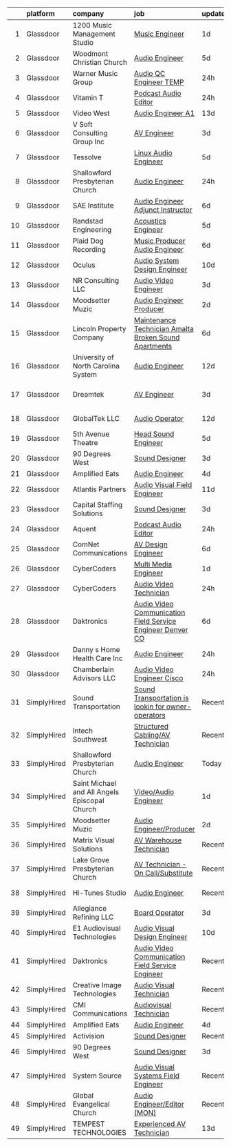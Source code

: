 

|    | platform    | company                                       | job                                                                                                                                                                                                                                                                                                                                                                                                                                                                                                                                                                                                                                                                                                                                                                                                                                                                                                                                                                                                                                                                                                                                                                                                                                                                                                                                                                                                                                                              | update_time   | location                     |
|---:|:------------|:----------------------------------------------|:-----------------------------------------------------------------------------------------------------------------------------------------------------------------------------------------------------------------------------------------------------------------------------------------------------------------------------------------------------------------------------------------------------------------------------------------------------------------------------------------------------------------------------------------------------------------------------------------------------------------------------------------------------------------------------------------------------------------------------------------------------------------------------------------------------------------------------------------------------------------------------------------------------------------------------------------------------------------------------------------------------------------------------------------------------------------------------------------------------------------------------------------------------------------------------------------------------------------------------------------------------------------------------------------------------------------------------------------------------------------------------------------------------------------------------------------------------------------|:--------------|:-----------------------------|
|  1 | Glassdoor   | 1200 Music Management Studio                  | [Music Engineer](https://www.glassdoor.com/partner/jobListing.htm?pos=106&ao=1110586&s=58&guid=0000018335b71e5bb3ed456a380b4597&src=GD_JOB_AD&t=SR&vt=w&ea=1&cs=1_1cff8cf4&cb=1663053537379&jobListingId=1008132374716&cpc=9952A63AB06E78AD&jrtk=3-0-1gcqre7orkbmc801-1gcqre7pch7hs800-facb88d4bd68abaf--6NYlbfkN0BzyIYrTMR_AjNKh_kvAG8N613gtHPANQ3sdLTkrtBd-xoNshQoLJlje35-rA6Aqj0cj4YxCyWq2-laQsLR2BUonAc7W5P6gLX75GN4Vy8dgnov-DTfenm8jB8jH6Y7bb9yRpRQrG8qLm6h1CFprT7VcHQPTWcVdYPX68kOBbz742PBw2jbn3zHtRZ7YUPgFJuFyulcoxajGa8FtAv6qzcCiRu4LFbtDhrqW79oZf8GhdngZ5FJTFqMblptHQk7jrCkuKuHjQ_0gIC5otDAcePcujih_X04DbN7GkKapRSjdv-aoFFxuT0qDkWxzfBQC6wW-l0FQ7ctz7unr5qg3ZrSL3sFjTFiSXfi8ebR0A27TAXofrmOMLco3Hg3_5nx2Bb6GC7ztdj0TPJj9IvjEatL8WViFqgLJ40smYMjRl3CTg1w-05cqK4dY41c_zUjz8sUFzLixtZboJMh-O-FTTMn4liPTWEAeB4fqFWvbMw-nuzuqxzH3tq_yeXoJeMkOZA%3D)                                                                                                                                                                                                                                                                                                                                                                                                                                                                                                                                                                                                          | 1d            | Stockbridge, GA              |
|  2 | Glassdoor   | Woodmont Christian Church                     | [Audio Engineer](https://www.glassdoor.com/partner/jobListing.htm?pos=124&ao=1136043&s=58&guid=0000018335b71e5bb3ed456a380b4597&src=GD_JOB_AD&t=SR&vt=w&ea=1&cs=1_6719b92e&cb=1663053537381&jobListingId=1008123800603&jrtk=3-0-1gcqre7orkbmc801-1gcqre7pch7hs800-93b6f28c9169e4de-)                                                                                                                                                                                                                                                                                                                                                                                                                                                                                                                                                                                                                                                                                                                                                                                                                                                                                                                                                                                                                                                                                                                                                                             | 5d            | Nashville, TN                |
|  3 | Glassdoor   | Warner Music Group                            | [Audio QC Engineer  TEMP ](https://www.glassdoor.com/partner/jobListing.htm?pos=128&ao=1136043&s=58&guid=0000018335b71e5bb3ed456a380b4597&src=GD_JOB_AD&t=SR&vt=w&cs=1_57faada2&cb=1663053537381&jobListingId=1008134954318&jrtk=3-0-1gcqre7orkbmc801-1gcqre7pch7hs800-9efc5a1280f5b9cb-)                                                                                                                                                                                                                                                                                                                                                                                                                                                                                                                                                                                                                                                                                                                                                                                                                                                                                                                                                                                                                                                                                                                                                                        | 24h           | New York, NY                 |
|  4 | Glassdoor   | Vitamin T                                     | [Podcast Audio Editor](https://www.glassdoor.com/partner/jobListing.htm?pos=116&ao=1110586&s=58&guid=0000018335b71e5bb3ed456a380b4597&src=GD_JOB_AD&t=SR&vt=w&cs=1_662b725b&cb=1663053537380&jobListingId=1008134988376&cpc=F4EED0218A761C36&jrtk=3-0-1gcqre7orkbmc801-1gcqre7pch7hs800-edc220125bc3061c--6NYlbfkN0DMrcEu7yrtATojKJA7cEzGQ3FdRGWLh0CZQInL4ECGI6k5tN82kdM0cJmh4vC7Ggjx-EF7Nz5eVo9i9fJDAs7ZsKGURAk-U_82u-VoA1t0VO3y8g1QXu2JACB9OSXmDtvQj98kK-E7k0ALHncjVy2IKfTfVKhiw4MUhIGIuFWZiY_Ys9rSO3iKBs3Cn4JyxHrUv_BRT2P9YClWuux5L4Xk0WYXHzFwsBNVRpDnveW3atXUUqLPrEZfB6FP4T66sBpkoET8UlWC3lBayXfSgzQQuSXYy-fcsyaQ96X2viqCFaRnI1VssXa3-3Kcm1WyadzkZCKyQ9BKLwoHo1o-Sa5wevc10_4b0bqdm7wj_T2p-g9N1gvlzvi3Fi2Qr6NCYNJfV37nivMeK4ikrqmktCF9QdR5VV9XvJJGt8DokRRt1YPOHrtdGmYX2QkVBSrRdq5QZWKVXnDEkjxuC-NipgLyJlkdi5DG2EneiEccfqnPKA%3D%3D)                                                                                                                                                                                                                                                                                                                                                                                                                                                                                                                                                                                                                           | 24h           | New York, NY                 |
|  5 | Glassdoor   | Video West                                    | [Audio Engineer  A1 ](https://www.glassdoor.com/partner/jobListing.htm?pos=129&ao=1136043&s=58&guid=0000018335b71e5bb3ed456a380b4597&src=GD_JOB_AD&t=SR&vt=w&ea=1&cs=1_3a3efcfe&cb=1663053537381&jobListingId=1008103941095&jrtk=3-0-1gcqre7orkbmc801-1gcqre7pch7hs800-c33ab20095de4d2b-)                                                                                                                                                                                                                                                                                                                                                                                                                                                                                                                                                                                                                                                                                                                                                                                                                                                                                                                                                                                                                                                                                                                                                                        | 13d           | Phoenix, AZ                  |
|  6 | Glassdoor   | V Soft Consulting Group  Inc                  | [AV Engineer](https://www.glassdoor.com/partner/jobListing.htm?pos=123&ao=1110586&s=58&guid=0000018335b71e5bb3ed456a380b4597&src=GD_JOB_AD&t=SR&vt=w&ea=1&cs=1_aab3b399&cb=1663053537381&jobListingId=1008129631797&cpc=8795CF9063CD573D&jrtk=3-0-1gcqre7orkbmc801-1gcqre7pch7hs800-a6d90692cefa4e26--6NYlbfkN0D9RE-Si7ybiUgDiZLiiQYmpNk9Vbzm2gLbPAQW_p1zE3jUynzuC9mQeE4jvLF4MlQpxSczSch2Zp8fUIrOHjfzKTGZftokNmsztODFt8mFAwjc10tm-EqLVU-TKh_t8d1pBoKgwOcezukH32kqUazWSf1kmub1bkrJeQ8UOwTbj8xfvyBrkZBW5avkLy9iUyi7GxLqcCkAODQX_4phsGnEz7oS5zIe1TGkypWVMYP5TaWq8V_LxpJCSwUKsZJvnfhKTtGSpfze4vxJvpwpZmOlpdbXS2azLu-NC-bMlGzK-dKU71TXvv9LedUQyD3oXmdVuT1DjAdRuqRgyBM8xgfmITs9l__qzERs4ycIs5FI9NjpZygw5e3-JGn5SACyOb7cHtEEOb-RYIIoaFfTFUGVAWYbGsc87C7WyCkua3GhLuDPil4d4rXnUxQ6MiCaJadBfo_38yd15PO3N0PGmgWggRTKiCTOVQLQUsqvGleWIpDzg0UBJ2mboV80BML8V2NEfQ4kG2vWAw%3D%3D)                                                                                                                                                                                                                                                                                                                                                                                                                                                                                                                                                                                               | 3d            | Lincolnshire, IL             |
|  7 | Glassdoor   | Tessolve                                      | [Linux Audio Engineer](https://www.glassdoor.com/partner/jobListing.htm?pos=130&ao=1136043&s=58&guid=0000018335b71e5bb3ed456a380b4597&src=GD_JOB_AD&t=SR&vt=w&ea=1&cs=1_59fac9b8&cb=1663053537381&jobListingId=1008123074718&jrtk=3-0-1gcqre7orkbmc801-1gcqre7pch7hs800-8e3778ed1cb14d68-)                                                                                                                                                                                                                                                                                                                                                                                                                                                                                                                                                                                                                                                                                                                                                                                                                                                                                                                                                                                                                                                                                                                                                                       | 5d            | Sunnyvale, CA                |
|  8 | Glassdoor   | Shallowford Presbyterian Church               | [Audio Engineer](https://www.glassdoor.com/partner/jobListing.htm?pos=101&ao=1110586&s=58&guid=0000018335b71e5bb3ed456a380b4597&src=GD_JOB_AD&t=SR&vt=w&ea=1&cs=1_18b1f68c&cb=1663053537378&jobListingId=1008134531287&cpc=59DEFF8D475298C3&jrtk=3-0-1gcqre7orkbmc801-1gcqre7pch7hs800-b53b58c5e47087b6--6NYlbfkN0BHIfC1zsKGIu0R3teaIu8liT7fbRNLaQeDQfcPJweUKxynNxS1I3QA32w3yfAT5RMl-Lax2ouqDgbmOdTchXuUAFmeDt8Kz7bT8yvklAohdNG00KaatpXM6W_Bi7HNKIY6twU95T32kIIHmn7GwsqzGCaxtUAcMvlYmObcO74SCo9NoYBKzyWKIqKJ-g5C5X2ygWu_es7afXD5lcXsTqwM60ZFWEtJ7AcONGW5SGr6DTjBSR5gv4o6Di7sVMRQQ4Ei0VC4OaK4Fv1QaJ_tQU4HX0tssicdCYUf8jBO7w2n0rOsg8J-WeD_rUIXzS7rhoRIxIjHtoQj-_6V4gPH72xY5Dz9EHUKlZ2x0BFsp36kBjdnXPk1OfgZ88v8ivtdOPY9PXTcr0efrRsh3MS1NgfPHG0Ahehkg4WSnBIXm8ETnizWCA8G22tHg6O7C-1MgC10VJhQ7i-khT0iJtFs1_UknlbJTwvpN_3kxMeoQPs2VzvkFw9ctn7YGcDeOT0caXY%3D)                                                                                                                                                                                                                                                                                                                                                                                                                                                                                                                                                                                                          | 24h           | Atlanta, GA                  |
|  9 | Glassdoor   | SAE Institute                                 | [Audio Engineer Adjunct Instructor](https://www.glassdoor.com/partner/jobListing.htm?pos=115&ao=1110586&s=58&guid=0000018335b71e5bb3ed456a380b4597&src=GD_JOB_AD&t=SR&vt=w&ea=1&cs=1_b53f4000&cb=1663053537380&jobListingId=1008121834083&cpc=D2F1DE17EE1F43B9&jrtk=3-0-1gcqre7orkbmc801-1gcqre7pch7hs800-76d040cc33d5a58e--6NYlbfkN0BccUAPDkzPsko-Cz-skTxMBC9gmPmQfyPXIhutQvf3gU7SvrTlynEjk3guojXtLcj2IG3RSMbxWlgymc-DLmbRmS3ZzQn1txvPrEdHq3MlqRFJSJsXm15uvKQFLi8LzIPUpBgAFpjnnzll3uXq8_2-5QQ5ByPYLudsV4NKLPxT0wuWQh02YUuzuEuJDGZp4iMZsGx5dEapsb-CNd0JAiJtkrKNl2YNglGG36kjCl4lGnLG0J2HDJnWTjMXQ3_Gq8_LZSgCphZnaCzg8cK-vGrzbQ50oDtn2yvtLv3DdaxXzhAl72KcwmJ8GE4ft_6A8idYwFS_A8phhQQ_m2NnXyTb7IzBeIdsmw2_Bx73OneCNN0YuojWnLaKiDrl_y0Ii7QbGWEOu1sv6cH6oWQ7x86nvQvg-TZh5k8gziYNmEZPeKVNbBhR9574sIMYqX1-FtlodQ-6lfCBOqB6Sqz9rHYuMr3V9t7VJ8IyGUdO66usRFpoh_zszYLRAH-95DgfGomtUU-2lxkCz7o6HHURyGNcjfeSanfSJqukhLi_zHVAxLVcOfCSHXMSA4snyHMLr6U%3D)                                                                                                                                                                                                                                                                                                                                                                                                                                                                                                                       | 6d            | Nashville, TN                |
| 10 | Glassdoor   | Randstad Engineering                          | [Acoustics Engineer](https://www.glassdoor.com/partner/jobListing.htm?pos=119&ao=1110586&s=58&guid=0000018335b71e5bb3ed456a380b4597&src=GD_JOB_AD&t=SR&vt=w&ea=1&cs=1_ef5fe3ac&cb=1663053537381&jobListingId=1008123442672&cpc=48B9F4758953335C&jrtk=3-0-1gcqre7orkbmc801-1gcqre7pch7hs800-0c40274f66cba0c1--6NYlbfkN0BDx217eft1lC7uqItkaModCFPNh_e0lnHdKkvEJecXwu4gIqA7CFTnXnpT3oVx673wVCsKyHfZF5wrjbNbTx-uVUz91CaNJ7PRAnKJ0RYwhn-dYa4fThc24i7nTy_8dGSknNKTTrwWLF5Qxr_jZ-gP4o7qVr36d8BA-WkwGLh7dCcXB99IYEqYbs-EQJwbPwcOGrNDuOxNs-4q7nTEW8MZQrMy_Vg1Pzh9vP_8AYSPfoazKIracXnaSkJ5mrerW0a_9zl_ypZF1F1z5-sK1E2pkG_9ToSgTXjr3NTUHPNqQqw5HiAnPoPMx9hTYAjKHGeNOEIGl3UJaJ7tZykb_sMBiGFT4VhLJ5s6WwrZsVFSgSIl7osSrSWhQFyPsU5bPFweyZD7dTxQIxpnPtG6D3kuVrA4Qdh5Gd4wkZyYp-yIC-XGWVcEMAP2iJqe5B3IgpTTRa7Jj1RjbPx8_o-T6Rn9zs-djr-ViwL8hcFrJzE5XsxjOIwJ5EMi57YlKFHEZSJJGs8IF_R1hpnaV-sWDqfaDdXzGVeiPcWpR27_amdhXCrlOrVx4xRkl1vGZh787grvSghGidl7mGXDyp5cXKC2pVYcCuEm3dHaklY87c2yBcisfh5z5Fbsfr1pNM8ImgbDf9G-ar4i6g%3D%3D)                                                                                                                                                                                                                                                                                                                                                                                                                                                        | 5d            | Los Angeles, CA              |
| 11 | Glassdoor   | Plaid Dog Recording                           | [Music Producer Audio Engineer](https://www.glassdoor.com/partner/jobListing.htm?pos=113&ao=1110586&s=58&guid=0000018335b71e5bb3ed456a380b4597&src=GD_JOB_AD&t=SR&vt=w&ea=1&cs=1_2ad81f25&cb=1663053537380&jobListingId=1008120701708&cpc=FAE5E775D180B2FB&jrtk=3-0-1gcqre7orkbmc801-1gcqre7pch7hs800-9dd5211cf157fdf3--6NYlbfkN0BOS_o7X1qYubhyrb4p2lBfdUmmmoxTN0kxNcZHhXGCRKw91HjcTkBK7AolJLZPBwBkc3j7PoynfXt6KTwDcl21DT6pE08a3Zxojbuhxvp4mFg-l-AtEj_YRD0Ag69JASRbRT2eyJJR2TGIgTNnDSAYmPAAH0GcPbLI99LHFTfL0qU6tfhHACfP1CLeehOGb28tfYDTsmJmWjXg8xO2UYGrMmlZjnmeWSDtxk8YCR6AmNawSX-cITdgbq7LUOpSQOQh3PdR8eK8LxR8F0Fy8J5Db4Pq_-_NSZEo_eVNKegpJpnAkjvmmHGQq5J0aFjtyKmy48HH-P5ul6rQbpLzsfimezLZAWyEwmOYbGIE-VO1GMvUuBpeV-LjGepGj5cHmz1aP8s_M8LWkCLfPrjQTl6QCaqSG4YSlVmQI4K5Ion5n_V_fjLGWBXKIsleSxd4h5ZFC90mZCl-qBo1cq6xBeDUxpLMNvsLov22udpbvSALlMGuLcYlN-ZCzMG_J_qJTQDXTyiniT2NwA%3D%3D)                                                                                                                                                                                                                                                                                                                                                                                                                                                                                                                                                                             | 6d            | Waltham, MA                  |
| 12 | Glassdoor   | Oculus                                        | [Audio System Design Engineer](https://www.glassdoor.com/partner/jobListing.htm?pos=112&ao=1110586&s=58&guid=0000018335b71e5bb3ed456a380b4597&src=GD_JOB_AD&t=SR&vt=w&cs=1_9e5d0bf6&cb=1663053537380&jobListingId=1008113658597&cpc=E773D000C9BC26FA&jrtk=3-0-1gcqre7orkbmc801-1gcqre7pch7hs800-28c7cf85aae0d09a--6NYlbfkN0DYl4UJW4r1Vl7FEn6T9F-rD9lpC-0oMJVSiWjK_MGUd8e8cHXcpv6KPyjLHZEfqkWF7jx5nefSJB46Wpu88sVmHRl6nBxftk6vkGNTcKdYu9StRJ4PPVJ88bejKAEmkxARDbR2ZgAU1yuwjqEOxhXnu0VJ7oteK4RS4h0U14nQ_iAPa-JDJ05aRnZP5UBFRfqfAitlt0cR2UUK_ydJ9ZUr-4p9704QV-uPRXOW6jcC5ZA-3LJyFebMhqKPA0WqmoOoqN1UPqym6QCUDoI3IJfxrtz9Fde6cO0hEMQyn667ewyhnACMXbkkGE2Bk-iUJpga0ULkWa88qMPksRaurpw7430aYau2UQKf7oK4gIWxhAWTrulyXU7rDH94idAxpQoG5FUn8BxqGYHq9-weGBq7-tPuECdfI4M7nKgSL3fhyvrO79QhyP5VE-9iNWkcT3vqLQI05wBHk-hdnr67oO6c2vk-pYoYGHtF01pTtP9weOkq_RpHGu_NykAb_FD9ESbcWo4eM9WBFm6rF40rZXSkW_RKb_Ppa1C-0hTToyBAz0auSDo1GzS83bY8ZdYLiWFC08jRZrDcTP1NC480C_4yqnseN1PjXlKSdCULKHNF4Lucz8T9q4p3fgti9fA1idZjFwQQCQ1BBT0cFZznkIgKoc793RswqCc0kDVq5W8A1ObQGOLaers3n6LDk7JJK7g-7UzrQfoJ8nPR91gfSYDQUM8wohBlXTDCe2TwUzcWT0HPcbGGS-DQUO-o8WQbG0p_9_ltDf69Vtxzy9AGMrhCaFA-BpddBQCs_XdFlTThbMg5H8DnSMoBesY_kr9jqZSQUJ-gR21b2D-eRKd3jLagLYa89KtiEbneiSw5uxuBmsvjPe2s4HqwwOXZGvrUbtDLtKjuPCwzPKBYy8BpjXFJsofvkRc8cVQr4p78DIKczHvAr87En9FWoyaDM3Pnvea660P6UzU5Ixb2vTXuvk6GDC_0nSvmgU29JyqFleQfXEhKybhHZx0erjn5zIzSiHAZh1aQIzF_vqRyXrQDZj34LGsBStWF2uuWmFBWjRPwImj3j8y6ZXBHBYRCB1mEj4E%3D) | 10d           | Remote                       |
| 13 | Glassdoor   | NR Consulting LLC                             | [Audio Video Engineer](https://www.glassdoor.com/partner/jobListing.htm?pos=127&ao=1136043&s=58&guid=0000018335b71e5bb3ed456a380b4597&src=GD_JOB_AD&t=SR&vt=w&cs=1_6a54e042&cb=1663053537381&jobListingId=1008129647610&jrtk=3-0-1gcqre7orkbmc801-1gcqre7pch7hs800-5f479e62b1b45732-)                                                                                                                                                                                                                                                                                                                                                                                                                                                                                                                                                                                                                                                                                                                                                                                                                                                                                                                                                                                                                                                                                                                                                                            | 3d            | Mountain View, CA            |
| 14 | Glassdoor   | Moodsetter Muzic                              | [Audio Engineer Producer](https://www.glassdoor.com/partner/jobListing.htm?pos=120&ao=1136043&s=58&guid=0000018335b71e5bb3ed456a380b4597&src=GD_JOB_AD&t=SR&vt=w&ea=1&cs=1_fcbe37e8&cb=1663053537381&jobListingId=1008131007676&jrtk=3-0-1gcqre7orkbmc801-1gcqre7pch7hs800-ca3764cf33c6f3b0-)                                                                                                                                                                                                                                                                                                                                                                                                                                                                                                                                                                                                                                                                                                                                                                                                                                                                                                                                                                                                                                                                                                                                                                    | 2d            | Remote                       |
| 15 | Glassdoor   | Lincoln Property Company                      | [Maintenance Technician   Amalta Broken Sound Apartments](https://www.glassdoor.com/partner/jobListing.htm?pos=114&ao=1110586&s=58&guid=0000018335b71e5bb3ed456a380b4597&src=GD_JOB_AD&t=SR&vt=w&ea=1&cs=1_87f12341&cb=1663053537380&jobListingId=1008120882143&cpc=65CC663E25211861&jrtk=3-0-1gcqre7orkbmc801-1gcqre7pch7hs800-65dc1d8f8959825b--6NYlbfkN0CuhhtIKJYPrsNvOzkwIHHPX01zdqZmayjsjmPVV6-Ifvui0sd1oyIIxopeUYoL2FXpV4-ZZNXHgxVcmtN-J4ORFjsX_1ZkowbcTYepFXO4Xn55kg5YKRW4fSD9yxC-9r4cGnJ0LxKSZjyAk95f8QMvffbnDiNXD6EeQTOwj065IJkmIqoLNG-mD6OXTTG8_hDzHpkKv02p3hlTRwm4QfWCm3rYk8zPQivGpjen-CFi3ySpJ7zCEdUtErmPuUmLA-EluFuP4WYvh2c9DOq9im_Cy8yZLjRodJTHfF2v8oqT7IEZte5YxDuDCY3Dzf2brkIMNcDxEX7CuyJEQ8WA6GvC1BSxpEasg0owuxJYSBEy_EWtRUrnJGAY6NpXeD6JXPRkqeXbNJ12mSmpq82Nyh5SnSpZWrTBQzyvQFt13k5fxW6_mm4KIj5KHh8M175XxIk_Z3QhQLob_qCKoo5l2ZJAMAaBxMTBrMblednY351QzmcS8hGcRoHhxC37nC5EOFs860YWHqXfug%3D%3D)                                                                                                                                                                                                                                                                                                                                                                                                                                                                                                                                                   | 6d            | Boca Raton, FL               |
| 16 | Glassdoor   | University of North Carolina System           | [Audio Engineer](https://www.glassdoor.com/partner/jobListing.htm?pos=125&ao=1136043&s=58&guid=0000018335b71e5bb3ed456a380b4597&src=GD_JOB_AD&t=SR&vt=w&cs=1_f45a5f74&cb=1663053537381&jobListingId=1008106242846&jrtk=3-0-1gcqre7orkbmc801-1gcqre7pch7hs800-30546d964c6f9ccc-)                                                                                                                                                                                                                                                                                                                                                                                                                                                                                                                                                                                                                                                                                                                                                                                                                                                                                                                                                                                                                                                                                                                                                                                  | 12d           | Research Triangle Park, NC   |
| 17 | Glassdoor   | Dreamtek                                      | [AV Engineer](https://www.glassdoor.com/partner/jobListing.htm?pos=103&ao=1110586&s=58&guid=0000018335b71e5bb3ed456a380b4597&src=GD_JOB_AD&t=SR&vt=w&ea=1&cs=1_e272ebe7&cb=1663053537379&jobListingId=1008128319710&cpc=965F231502A4159E&jrtk=3-0-1gcqre7orkbmc801-1gcqre7pch7hs800-e93c37cabcb657c7--6NYlbfkN0DmE15CTgcGMh7aLs0K4L1vkmWCYcqqPsBCfgDMCdQhnIn6a0L3CsQ2TclzMHLDmuF0lYeriLsHxtx5mC1VtgpyoJLsD0nia0jpi02q9IkZ1Hea-vLCKPei7KEfifH_Or2U0zp0agN8V4Z8IpLK3I8Pr8m-A2nXYmib-vmheUeb4WB-wb7VMGrI0SXX9I95vbB9jTDpxBQGsz2wVzOsvgevCluRMjQXaicipUkHDC_CHl7ARBgAHwkJ0pZsuHVzitbXS3lNvER1Nk5b2n-sRYwVUW8ijUezuZRBttRVPJCBZ7cHQXysSastnMC_KVsnbwXAgwPcTk-NyywSaJrY71vxoJ62th9gQXxy-HFQe3v1cTR-bs3pOGiVf_2Tgi4psO5lxzJda9-H_8xWMl1Tt3ddrfSGlFe6N5O3HxceXYqYRvgSES15wrZBLIdbCxA-f8GoDkOnTDft31dRHzBAx5ByDHpLlvGSEsQEnc4zANGbj3veQzU5KeYM)                                                                                                                                                                                                                                                                                                                                                                                                                                                                                                                                                                                                                           | 3d            | San Francisco, CA            |
| 18 | Glassdoor   | GlobalTek LLC                                 | [Audio Operator](https://www.glassdoor.com/partner/jobListing.htm?pos=104&ao=1110586&s=58&guid=0000018335b71e5bb3ed456a380b4597&src=GD_JOB_AD&t=SR&vt=w&ea=1&cs=1_6497abd8&cb=1663053537379&jobListingId=1008106915074&cpc=43E37B7B5399EAEF&jrtk=3-0-1gcqre7orkbmc801-1gcqre7pch7hs800-f4cf81319eebfd3f--6NYlbfkN0AY4guaBc_odNxnJHTncvfwFu86WvDwtbc_K-gSZc1x5NPDcKz_OCFYEVbmb3kh0wSpFM68IwlUwrtN78UW6J4PQvT8PKUmRb3KJtc-FiPP0jnPimWs_alhcSrSUc1WSuB9N7bIsskKKgHR25VSO_uUxurZbLcP4WF-RjsB9fmeIaDf7E_3FFZ5WAa5Q1o-LjNOcxReps5ENBxrLaBYu4LrJzSatJXS_ZaYcEdCIWmNTnPlrBXIGoyGeiWdxqkBJzM2grMGC2CbfdBgAnHVoWxsoLuI_enPiQpD2XxHf2EBwKEEVpF-NSZtts5SVzOxjM_LjodR-gW9YufEFwBF-uoRZJv966NFbyJ_uVpJvnSVw23C6YloU7azLJAxdjfUYDflvF1XpURNb4yc_j6aCzjRpdC7qkGQMM3Ipci2ZCmr-BdaMhfIjm1ji0jFB2Z2ae-GQzmvnF79LmtYH3St7wT34ItGcXegIq9vThZGlxdms7uLtPNIeon04sRWBUifRrY%3D)                                                                                                                                                                                                                                                                                                                                                                                                                                                                                                                                                                                                          | 12d           | Washington, DC               |
| 19 | Glassdoor   | 5th Avenue Theatre                            | [Head Sound Engineer](https://www.glassdoor.com/partner/jobListing.htm?pos=105&ao=1110586&s=58&guid=0000018335b71e5bb3ed456a380b4597&src=GD_JOB_AD&t=SR&vt=w&ea=1&cs=1_cb3bb8fc&cb=1663053537379&jobListingId=1008123906678&cpc=2069669CCECE0501&jrtk=3-0-1gcqre7orkbmc801-1gcqre7pch7hs800-679f858cacb80711--6NYlbfkN0A953Z9EfJZc5Z9y7Wb0NkuJO-5BBnqXCJSieP3bN3oTxAO8dGQJw4jOWLTXZ_QeGs4kJ63YjZwNQNYGIrSwQgfY20srx1XT-10XjCPvFkni2R6SchQELxUzor0CESEMjGrLh7Gb-fv43eRD8ZMhQROMx4XTCQu4O_AAnWj6c8oLgAlkNMBZY5ReuQf7658FuXnZeznvKLczkV78MInX5ss2Z67I3_3VCUbO05RTFYaQaT0hZffRPz4v5Lmv_Fz3NhAg3zjkY0_KlqLQ5q4IFQPIdkrAMBD_R3-n2wfG90-Ka5rcfEqxMn8mMpAGE4EZKCoKO4ZdkOOf9R2RgMEIWVmHvA5sTNOzW0r82pE1sWMR7tnM2cmJCmpXMrds9zJFzbRSi2p9CY96-xGJIgyHvmdURIJjYNSmgn6VAwU64TBiRbjKAvY98eNTN5TvHF3jw8q-2HxHSU8TgxPi9tdC1dQoQL7wLrk1__gi0g1QczeXNg9-rsObgtOs63fSfOV9FOpmL32v45BZQ%3D%3D)                                                                                                                                                                                                                                                                                                                                                                                                                                                                                                                                                                                       | 5d            | Seattle, WA                  |
| 20 | Glassdoor   | 90 Degrees West                               | [Sound Designer](https://www.glassdoor.com/partner/jobListing.htm?pos=102&ao=1110586&s=58&guid=0000018335b71e5bb3ed456a380b4597&src=GD_JOB_AD&t=SR&vt=w&ea=1&cs=1_e649b753&cb=1663053537379&jobListingId=1008129217065&cpc=FAE5E775D180B2FB&jrtk=3-0-1gcqre7orkbmc801-1gcqre7pch7hs800-ab4b984b42557acb--6NYlbfkN0DdLn5tXN_RiyJSiFodarGZFJKa8s6F6AK0THPBWp05MWFlkDe5FfH80RFthirOBdvnGxIGgD2OZpTAG7KAbVEBNezLEazsar8xjlqWzN9jJGLSv9lbunwqwfJ8_STZmDELIwLfBYLjdEWYtzi-gwNrhIz-Gtuz_AFQaq4bMUqsItB6iQm1_ip4KxKzXZRfX67ubN7_QMpkOUTZC4jDX0fiFI6FP254t64lF_nLYvg2puCOqLT1FVu8ue26ys8CNyVaz21McDg7lpDY8fjZ9lLV2cUFo0Apjj6-S5kG63R_ukFv5YU8zaaM-ZR000G6YCu0yH2OE_U-Zy5C0uNJHyj01ZSRRUnGAbcD912kvlnto-qBE4gkqDw2XqYJlwPJz6deB0Aq5jfgOG3hAp88Uxc4DJT0Lcj7Yj6yuRkIOhlaHSwoZtkEPeeP3ax9YgKF52gnB92rFgVopCWB7h60w8Yq_w-XxgKVGE-96zqsroLXgvq4wN5YZ7Cp)                                                                                                                                                                                                                                                                                                                                                                                                                                                                                                                                                                                                                        | 3d            | Remote                       |
| 21 | Glassdoor   | Amplified Eats                                | [Audio Engineer](https://www.glassdoor.com/partner/jobListing.htm?pos=126&ao=1136043&s=58&guid=0000018335b71e5bb3ed456a380b4597&src=GD_JOB_AD&t=SR&vt=w&ea=1&cs=1_47e0bb0f&cb=1663053537381&jobListingId=1008128132506&jrtk=3-0-1gcqre7orkbmc801-1gcqre7pch7hs800-bda1af9eecb52a71-)                                                                                                                                                                                                                                                                                                                                                                                                                                                                                                                                                                                                                                                                                                                                                                                                                                                                                                                                                                                                                                                                                                                                                                             | 4d            | Dallas, TX                   |
| 22 | Glassdoor   | Atlantis Partners                             | [Audio Visual Field Engineer](https://www.glassdoor.com/partner/jobListing.htm?pos=109&ao=1110586&s=58&guid=0000018335b71e5bb3ed456a380b4597&src=GD_JOB_AD&t=SR&vt=w&ea=1&cs=1_d655d087&cb=1663053537379&jobListingId=1008110928094&cpc=01C0F35AFA5AA31B&jrtk=3-0-1gcqre7orkbmc801-1gcqre7pch7hs800-c90aae9174dd2011--6NYlbfkN0Bzkuy17zoNwKMVjyusHhR7JNYo3SmelKzW8jp1Pa4Tk2raGOEy5KgP-CL7RNQzIJddcZDa4uuKn2ONS8DoAqTT7XBXbcYTPeAPUMxEs4x3yv6YoHBkvECuBG7_KFHzEF3DxrEh_aWZmWTcgG97spBT_H6wMjX8n360IfxP1rUzk7NCWATTbil92OMYc6UjwL5FZ9aNw9sSbHTCzz_rgCqSH5rnthigMYXZiBtAy09ZtYj1lSdMG57WR2agsnBR-h1xoP2cn378IRDV7FHkflKTYL0DMOCfmJCCQOtTFCSI3iQG6letKO-LXHjcxlds0js-MEFEVsoWRfwCvAPFM3c1H3j7_uKUWWJ_hK0uSXI_3ZJZLnEN_rSCnbHbtWRU4ldc67AtjZuBfSNqHWmO40r5rqzwnlnui9mW1c6twV6r0LDOAtvcYX0L2jKLJxEGLmuW_Q-cxH-Fua1b7vfAVQox1xBzE1ZgxMM2Gviac2-DTWvAGtuFBo_kpovD8xnOEKU0Dm48A69zGg%3D%3D)                                                                                                                                                                                                                                                                                                                                                                                                                                                                                                                                                                               | 11d           | New York, NY                 |
| 23 | Glassdoor   | Capital Staffing Solutions                    | [Sound Designer](https://www.glassdoor.com/partner/jobListing.htm?pos=117&ao=1110586&s=58&guid=0000018335b71e5bb3ed456a380b4597&src=GD_JOB_AD&t=SR&vt=w&ea=1&cs=1_aca9688d&cb=1663053537381&jobListingId=1008129709119&cpc=9908D8D4413DBB8A&jrtk=3-0-1gcqre7orkbmc801-1gcqre7pch7hs800-09213c6d8b86affe--6NYlbfkN0AHXq2vAVwR3IH7wgnTMdWCa3HguypIXx0DFudX-u0zu6XSU0N9gDGCMsnO9yvyAfN_kLx_H3lDVVid6YQ8s5rRwP1Oj-6I2tZ4J_DhfnI7Sqwo0O2vIntQaS2wOb-iUjXPBHbBvCRckoDoXMJOzdxtq_kWXi-rWMrYVNO55dhacRX_Ur72SdFvrY7JTtq5YoezBY8V10ivRaDttKEeIyl6t6OaqB4Drg6Qd2TocibahjXi0tkyWY0k8khvLTjY3pDmK7rH-dBmNEWJTlxdjluCfVKm4kQ1em1xU0S1yGH6bnvWRos7ZuobEWDz-2dwBBCNuKtN5ZvMvsK9RywB-aL66DFxPypVmvR4XaasrxTWIvvt8ki4cl2ofPjksuG0QQl629h8hRmEFxj5vhWNan0rRyK_wmiXVTQe0-L3OW9bZPeB4FZocy_6RDP6fn1eeHQe79VLwWB6Ha4Bd93eyPD4uO72vBQ79SQgca1q-HVPdQey2Trp-r81Yl5D4z7KHeWy6F7DRPqi1A%3D%3D)                                                                                                                                                                                                                                                                                                                                                                                                                                                                                                                                                                                            | 3d            | Remote                       |
| 24 | Glassdoor   | Aquent                                        | [Podcast Audio Editor](https://www.glassdoor.com/partner/jobListing.htm?pos=111&ao=1110586&s=58&guid=0000018335b71e5bb3ed456a380b4597&src=GD_JOB_AD&t=SR&vt=w&cs=1_7ca1e449&cb=1663053537380&jobListingId=1008135039783&cpc=155EB9D5185558AF&jrtk=3-0-1gcqre7orkbmc801-1gcqre7pch7hs800-8972ae447f14ed9b--6NYlbfkN0DMrcEu7yrtATojKJA7cEzGQ3FdRGWLh0CZQInL4ECGI9gD0Wolx9R2v-Aex0-GK05HI0Zd9lyV96SWnjnE_Za8afXYGIIskRvJR9kEtOej6an6Cyt7yf1oQhyp_owsa4dl_Hg71GHzcmshPLUAYtUrs1emE5aA9q67D5PUiYlpWFlGe_5PDA4F_37rXBxEGyefIWJyhc6yC4Jdk8I4c8SNh_BqS-89wMtONwPFjmfg13XxZckt1W8UztMLuV9ff83EclYv9QJevUNFQvqpeBYJeb8wUvnos4mHKV3CB8gqbDwbV1CFPiKm8WTqU4MPAyF9tyAGXGU0WkdPYW4t9gvJL3l_irHWFrkgUDm09NK66OVhn4-lL-5XmRoYoSNXV_hR2V_wD43YO4mdPqMqSc4GeLuobM_CRCk_UuekvrW1UvJC7NQDdakLEDoCJi_FtFLY4U7tQ-Z2L4oMUISbN03K)                                                                                                                                                                                                                                                                                                                                                                                                                                                                                                                                                                                                                                                       | 24h           | New York, NY                 |
| 25 | Glassdoor   | ComNet Communications                         | [AV   Design Engineer](https://www.glassdoor.com/partner/jobListing.htm?pos=107&ao=1110586&s=58&guid=0000018335b71e5bb3ed456a380b4597&src=GD_JOB_AD&t=SR&vt=w&ea=1&cs=1_5bdbc1c0&cb=1663053537379&jobListingId=1008120952545&cpc=8CDBB1EC89CF7160&jrtk=3-0-1gcqre7orkbmc801-1gcqre7pch7hs800-a87d22d463aaf4ca--6NYlbfkN0Bh-aU8mxiIDb-38qBzYf4PzLp4mt1l9mJYbTdNPj85ZW5kGvMV_lBafBu2hpEP3OryMZYb3sQ2201cesrIwaOQ2eS89ZKSKNiarbTA8m1CNiVZ9Cps1aAmxVI8DQPLIMFU_By7GA-4wz05PJ1RyreO-FBFbAE6XaXcSiAt8fnHqbt5eguYmtEeiOCy3INmkmTmsz5GJUfWte0yKIoKHxTuNI2f8pK9vIZtsFBjH0QbCjGUZVqj7Q5fibJIjm-DwmiHb-XGmI3K1tdEze9adkk6qtN7ZWpS3HXlNqjZ6jt1Lbqj158_m1qW_JeJJbEsVE9taiqlmL8hoJusSyUdlXYPvVKyZOc0KxtOn3oFtssuDy5ysaPqSRLIW6R5OiLPIHpcd_VxMY_RV1qYjHb-cylnJqU3o6VVoMSmU-qpahkL6QN2TL-cpa1wyAf4ffp2_lFY4rz20mw9aykERAmcqy7q2-k49wPRhaA-hMt-U-UFc2bt5638zOaG0yVxpsb4qRw%3D)                                                                                                                                                                                                                                                                                                                                                                                                                                                                                                                                                                                                    | 6d            | Remote                       |
| 26 | Glassdoor   | CyberCoders                                   | [Multi Media Engineer](https://www.glassdoor.com/partner/jobListing.htm?pos=121&ao=1110586&s=58&guid=0000018335b71e5bb3ed456a380b4597&src=GD_JOB_AD&t=SR&vt=w&ea=1&cs=1_334045e2&cb=1663053537381&jobListingId=1008132685027&cpc=F4EED0218A761C36&jrtk=3-0-1gcqre7orkbmc801-1gcqre7pch7hs800-8e181a12d2eda3d4--6NYlbfkN0CpFJQzrgRR8WqXWK1qKKEqALWJw739KlKqr2H-MSI4eoBlI4EFrmor2FYZMP3muM36kCIlmvuvQeTxEAlHkQS9LneHttSSUqkYMfV1vW1tJfQ9v7vwbSknsGucBq_Mv2Ej2KIffuo4mksfB2VzFeckS1ulyjbPwDUM3fUNimTTEFK9Q2MOY5IpwW7wJFi2PSaGNvKsYGdQCsraxiL12Ky-KfNgb8pj1O64WDzoqQ8xZU2mf5DpniulCQ68G0DhhGmvO1LhA1XMSbJG31ott1N0Jurh3w3ZXVHeAXyPU6RWbfLzrcb8Cn53bqv1d12EelfFzHP2CU8na-OrHT8zrCe4sAKSe4s7BSeE14VlvJxlWDU0JLlkKPTFZpUYDyhnTrVNTUbgj5rTWTvtP227h7hTk_tX04gOIaZSHOe7cksdStqUJ7fsVJEz9BdpB1HK7fFmlZBPI5LqSUdaupfqJDpc7u-3LKosrZs_qvx7oNaEZxG7ZkyAxTPucUVFk2YYEuTAumTwpszBlNGYFseQynjElhAoJ9TzSTBTBSS71E8Ik90yefSu_Qcb0f3pSwqOzWRQzWzrptThBiTnEFZ3LbspTTxmAjCzQV-1rhuEgVblFaHR3F_kYYV4P3GIlqvbAjTb4HdF-oUU2-93NmXxm4oEdVmpTbOLDLVccb0w107JYfja8iPFPYThMggJYNfA-fUheDn8XDoGtODGnkYeKzKSE-Uo3BkqRw6o5_xsGSiRC-N3MKXHbQ2jUl4fgdP61xaA2dyURr9wnpthIq38kjZl5VgdTxu6tl2NxE3QZUO9ZooUgrWKSxeqzIXIYuMJYtCR_ah0LAc5uetCI2EVLdgWAt3LlfNjxWiPIMiDyuaMkc4PvgmAL8VSNLIo6H5UZqe69obY1ZzyggiEqyDrpODFReJqPR3fyoyW4x1R1LSo7zdymdFPR7IDCtPNjeCMLDS_pviXfJZ14c9GR_WSZODXc_4iflFiEhs%3D)                                                                                                    | 1d            | San Jose, CA                 |
| 27 | Glassdoor   | CyberCoders                                   | [Audio Video Technician](https://www.glassdoor.com/partner/jobListing.htm?pos=122&ao=1110586&s=58&guid=0000018335b71e5bb3ed456a380b4597&src=GD_JOB_AD&t=SR&vt=w&ea=1&cs=1_2038b195&cb=1663053537381&jobListingId=1008134976671&cpc=F4EED0218A761C36&jrtk=3-0-1gcqre7orkbmc801-1gcqre7pch7hs800-18c25b1dedd928f4--6NYlbfkN0CpFJQzrgRR8WqXWK1qKKEqALWJw739KlKqr2H-MSI4eoBlI4EFrmor2FYZMP3muM2vS7nROhyhHDZAWaWUXquz1Yab2EEPpUP0DIbSRyWXevy1wtd2T0UcW4Raf3Vc6mXUq2EwWDAo8lFfyr6vIHb3go7D54UhN8S0bZ3VADO7oR8VphAsSYrFyMjUi5P02z392I_w7VCNn8_EFW5OawMMVBJyDAPIL-DjCLrp5s-ghi8LksuRwjRs99uqXyKTyUOfl2P9uU10slGVboe1IZNzrQwZBFqz2dJ5ohZegm25WMJdGsAH5yvkMm2X3hBALk1KgpTwqgwUt07L3OyCDE7WLZn-R9UKWDcA4K2Ygbg7kg5TU1m_y50xHULI_AH3n4F0ObzJNbcqJVhkkGAby0MfAFMosXQfoaCnUr01s77-5UNej8LUKVN6ei66AnXBu7iq9SdAdvWOTwUk0zAfswbhoK1m53bIbMQYqUfVKVJf3Yvd_S617U5DKAVJAcKfksPYn1lyfg1If0SsF4sQzyOvKOEiwwR4vHkTEaC1BKdH14xt_S-C5Ko7YH4gMGw9AwveuTUNmWRT1C68AWXGP2e8mVmLKumSmhtIlweis1htQPlsEOPSUUZOjm3sMeBtz5JqN8piiSObDYVT32gUXQ4WqMDWruw-hWpm4N1VMbtGgCuUUrxLLfRJ9dCtZDmRqz0hDEJP-C-IaSLbW2IerJQxKZrcpFsvAvEhKT05OnOyy8XOLhT9eBh7bUMpoMadbmC77oJ8641ilguYkSCnh_Hdapbcgvkjiz-L99jFYri3i7zvkJz4voZEkQnZVDTT_O88k9Qm4LqKqbBYUKpsW-9DCoUGrMncBmAbXH3zWSJqjOZuC0hAB6kml6xbfUJLOhj42YgVPL8dC-suiUG16xIlX0qm_VXnEjePr6l6pRqsq7lnwFFoWr-tkx0DBQd54j3VXOykyI0n1bwfqvfjOwpN_OyodxyukLx2fRYqf-KcCA%3D%3D)                                                                                    | 24h           | Culver City, CA              |
| 28 | Glassdoor   | Daktronics                                    | [Audio Video Communication Field Service Engineer   Denver  CO](https://www.glassdoor.com/partner/jobListing.htm?pos=108&ao=1110586&s=58&guid=0000018335b71e5bb3ed456a380b4597&src=GD_JOB_AD&t=SR&vt=w&ea=1&cs=1_040d21c6&cb=1663053537379&jobListingId=1008120565243&cpc=D1B7150B9C545245&jrtk=3-0-1gcqre7orkbmc801-1gcqre7pch7hs800-e1d64df1f13df629--6NYlbfkN0A_5SANSmwsWPDqy3GvG9deaVP8tFsfGsIHOxfm-OxfSkfuATzTHewKO4PWuE8RNGgq35-Kss4L4E8c8Lp3lYjAVmoR6eXlZu0rUq1rcsCzzlnzgDvcnKsYPDeFtrWU4zA0mdAOPi9kZMMrhaig4fCUuH5P5dEfIzPs_e0jofYzeNY-5kh9aovDtimJglACFqP3F21XRQhf35iDQCA1di61UZlT_TROlpq1e6uMYVMklE1_ws2ZCUQOrEzZ63WqFpE4kgMaWEdqDUB6MPUr8SlP1UQtOhIrH_JuTZwwJgwOxBS6gPdn-ZqcfiqOzDyJsleiybyFOomFdBqobQAZ-e1qtfZp0ms04mP_EWdAypAqvEIpwVAw8fNPcGygvNf_NmHspl9Ud0zrAHlWB93snDs7BafyzD5JVtlBkxuqOVFEGvIM2QsGHENaUc-ZdXew66uKCj3nTmWMQGjtoKOIRg82rnVaX-xR9U0xYAnvmpHVrbo39_YZDvbJhuQN_PnJ-1-VvaWuOLtZo4qCBZ84MIoYfa7JwC46gNBPvOs2zkaebvXnhkBkxrLxRHSmA2gfG-AVO77BxXvQjuF96YG417hKzVeFHcsKVwl6pwIz1URGBTEgd9lq6pbZy692uOTkZ_FReJJa-FXaQfdWHoOiLbJgXyLASA4AGZs%3D)                                                                                                                                                                                                                                                                                                                                                                                           | 6d            | Denver, CO                   |
| 29 | Glassdoor   | Danny s Home Health Care Inc                  | [Audio Engineer](https://www.glassdoor.com/partner/jobListing.htm?pos=110&ao=1110586&s=58&guid=0000018335b71e5bb3ed456a380b4597&src=GD_JOB_AD&t=SR&vt=w&ea=1&cs=1_42cb0e0f&cb=1663053537380&jobListingId=1008134151228&cpc=AF770993EC679D41&jrtk=3-0-1gcqre7orkbmc801-1gcqre7pch7hs800-d96fd0092005e7ba--6NYlbfkN0BoInTxaLMgkHfYaVP3cjWr3Sg06t2RqWCP-gXfyzuwcAKjbigUHLNrL0tn_yz6JlUOWou0FcGHTzr2os2mD1KAPpd-ACAcwY0h9eauOD3aWG_L3Dx0BkTIHnyCalEaEiU-pjJg_8aKBVZXC2f7pUDDYWRJO-tzJ-e7l1wrtaTNOcOW7ZrA-UAstBtsnPwPdV58wEHYqKadHsFUX28gLcxDtZ-FZWhrmW6ZYhaBlYLSAVr7jpsmPDzthkXNsmlcGrENYFEj_WpAd89E4ILWdvjO30rYHKuKzJSGlmdZtHY0Pwn0gwJDWNf3zd4_c09n8K1w3ITvVvN1MBNt1KSqlts0gjfa3C9pxai2N2WDtbdGn86Ohx-FEkWIn7dbUtDry4lZqLBY3a9S1BgtUu8Lsz59do21mLwO0fDd3PRHzol2eJ7XDVBsW8TO8UWweUuthWHGR_kdFluq4lReXwq_YneqcSi8JSkqoeQGKl9leAQy7fUbxAQAgqTDKHAf-022BPSc9GgYYiz82A%3D%3D)                                                                                                                                                                                                                                                                                                                                                                                                                                                                                                                                                                                            | 24h           | Berkley, MI                  |
| 30 | Glassdoor   | Chamberlain Advisors LLC                      | [Audio Video Engineer   Cisco](https://www.glassdoor.com/partner/jobListing.htm?pos=118&ao=1110586&s=58&guid=0000018335b71e5bb3ed456a380b4597&src=GD_JOB_AD&t=SR&vt=w&ea=1&cs=1_191cf2a3&cb=1663053537381&jobListingId=1008134337639&cpc=444700D72F2ECBCE&jrtk=3-0-1gcqre7orkbmc801-1gcqre7pch7hs800-eb42c41acf83756f--6NYlbfkN0BQTv-RBlFqOUTGJDM9bmyVsbFrrtwBOBspE1hX8D6Q4-fdJwmOdTuHVG0bFerBQ6usWLinDU5F2vPBOVjSI8t2X2ACf4HwQBFHxXirW3V-bL8inXYUsfGZqCei44wNo9UXwxWWgqLwvbZD7gUQH4f_6A6JGqmPTpObemFuC31P2WIRxc1wfcclG00WkqJ-yq_ETixzG_T9Y1U2aHqHwaqGocoyPykkNBikr9UyEYm8WCmLL70omzeLGShzf98BuvorlAszL7OhzSLRariJndpJ0WLLgDJ_hZ6_Vh9sBZ8xwoqiCFFr40dPUw2LTJ-JkWxCfQUq3FkT-nwD4llNkXrHPwYz0jyYz4jX5m7RxQmlmAiGqMarX1mg9USGM-Jj3Op4pS8w3CWuhW6Ud5uBIrbu9EkLVZGbeA7yYIqI-TlVgb4n3QkUto0Fkhj_xCqYoflbfMiPyqRGdwa_z354IFla05VqWnyzOv_unIhBTbm5N8R-5CypnOUA9W7cN2P9hlLKOIBzEf24H8EXwiUoqS7e)                                                                                                                                                                                                                                                                                                                                                                                                                                                                                                                                                                          | 24h           | Chicago, IL                  |
| 31 | SimplyHired | Sound Transportation                          | [Sound Transportation is lookin for owner-operators](https://www.simplyhired.com/job/P-jRAjJWN7mDFo2b9zeqMNVkQ-_cR7N9WZW_EqLpu38catY8tKS_8w?q=audio+engineer)                                                                                                                                                                                                                                                                                                                                                                                                                                                                                                                                                                                                                                                                                                                                                                                                                                                                                                                                                                                                                                                                                                                                                                                                                                                                                                    | Recently      | Indiana                      |
| 32 | SimplyHired | Intech Southwest                              | [Structured Cabling/AV Technician](https://www.simplyhired.com/job/1MgfbvOo4QtGznd5pFwjpkmTgtCTle2TzEtHVQi_wPhnrmoC4-Ro0A?q=audio+engineer)                                                                                                                                                                                                                                                                                                                                                                                                                                                                                                                                                                                                                                                                                                                                                                                                                                                                                                                                                                                                                                                                                                                                                                                                                                                                                                                      | Recently      | San Antonio, TX              |
| 33 | SimplyHired | Shallowford Presbyterian Church               | [Audio Engineer](https://www.simplyhired.com/job/OzFekjhck6h5_3fsRb2a1NnOaVwq-8HNAWnwUg1lkN8yNViuvH-Pcg?q=audio+engineer)                                                                                                                                                                                                                                                                                                                                                                                                                                                                                                                                                                                                                                                                                                                                                                                                                                                                                                                                                                                                                                                                                                                                                                                                                                                                                                                                        | Today         | Atlanta, GA                  |
| 34 | SimplyHired | Saint Michael and All Angels Episcopal Church | [Video/Audio Engineer](https://www.simplyhired.com/job/P2N_PmoibKgmnoRVvz-ZtxV-mYBO3NjC7LeG6DWO140BXsYFoRqwtQ?q=audio+engineer)                                                                                                                                                                                                                                                                                                                                                                                                                                                                                                                                                                                                                                                                                                                                                                                                                                                                                                                                                                                                                                                                                                                                                                                                                                                                                                                                  | 1d            | Dallas, TX                   |
| 35 | SimplyHired | Moodsetter Muzic                              | [Audio Engineer/Producer](https://www.simplyhired.com/job/PyUheZe-z9hq_Z2tLTaBHGiVZ_mGCxHWf9wlAjwsJ9SrxTksyRdV4g?q=audio+engineer)                                                                                                                                                                                                                                                                                                                                                                                                                                                                                                                                                                                                                                                                                                                                                                                                                                                                                                                                                                                                                                                                                                                                                                                                                                                                                                                               | 2d            | Remote                       |
| 36 | SimplyHired | Matrix Visual Solutions                       | [AV Warehouse Technician](https://www.simplyhired.com/job/_kEOrnFl1MDZJTZFLF4keiJJrRt33kC2Ud-V3QFKXyGQ8TR5jlzxjQ?q=audio+engineer)                                                                                                                                                                                                                                                                                                                                                                                                                                                                                                                                                                                                                                                                                                                                                                                                                                                                                                                                                                                                                                                                                                                                                                                                                                                                                                                               | Recently      | Nashville, TN                |
| 37 | SimplyHired | Lake Grove Presbyterian Church                | [AV Technician - On Call/Substitute](https://www.simplyhired.com/job/tb9Lp_96v5nuqnhe0ZYtbeKN6hRlb-jVRHz1dLdsFAKeVM_Axvfv9Q?q=audio+engineer)                                                                                                                                                                                                                                                                                                                                                                                                                                                                                                                                                                                                                                                                                                                                                                                                                                                                                                                                                                                                                                                                                                                                                                                                                                                                                                                    | Recently      | Lake Oswego, OR              |
| 38 | SimplyHired | Hi-Tunes Studio                               | [Audio Engineer](https://www.simplyhired.com/job/waROJdFFSnHn3FhstjL8NGIokbJukr4wYjAmmYTLEdMUnseCg8gt7g?q=audio+engineer)                                                                                                                                                                                                                                                                                                                                                                                                                                                                                                                                                                                                                                                                                                                                                                                                                                                                                                                                                                                                                                                                                                                                                                                                                                                                                                                                        | Recently      | Boca Raton, FL               |
| 39 | SimplyHired | Allegiance Refining LLC                       | [Board Operator](https://www.simplyhired.com/job/flykEzoHdw7LWz5C6dIExBRFO4Iu7RtdILfA1sLdBgHFitJ5L5Q7jw?q=audio+engineer)                                                                                                                                                                                                                                                                                                                                                                                                                                                                                                                                                                                                                                                                                                                                                                                                                                                                                                                                                                                                                                                                                                                                                                                                                                                                                                                                        | 3d            | San Antonio, TX              |
| 40 | SimplyHired | E1 Audiovisual Technologies                   | [Audio Visual Design Engineer](https://www.simplyhired.com/job/7cQu1fFLQxew5fXFC7wmvQKm1hpTxrQvJzMC0PN_OgrRwr7E4rCVBQ?q=audio+engineer)                                                                                                                                                                                                                                                                                                                                                                                                                                                                                                                                                                                                                                                                                                                                                                                                                                                                                                                                                                                                                                                                                                                                                                                                                                                                                                                          | 10d           | Phoenix, AZ                  |
| 41 | SimplyHired | Daktronics                                    | [Audio Video Communication Field Service Engineer](https://www.simplyhired.com/job/s1-UtDgrkkkPBWAArrK7r-7Z9JRCUDFZGUXgIO_qVe6stlH15LOdWQ?q=audio+engineer)                                                                                                                                                                                                                                                                                                                                                                                                                                                                                                                                                                                                                                                                                                                                                                                                                                                                                                                                                                                                                                                                                                                                                                                                                                                                                                      | Recently      | San Antonio, TX +4 locations |
| 42 | SimplyHired | Creative Image Technologies                   | [Audio Visual Technician](https://www.simplyhired.com/job/atreEkq0g7SkSRHLP5XSG8qcgYXzGfzZejT-kHOzp7aTP1_r2wNX0Q?q=audio+engineer)                                                                                                                                                                                                                                                                                                                                                                                                                                                                                                                                                                                                                                                                                                                                                                                                                                                                                                                                                                                                                                                                                                                                                                                                                                                                                                                               | Recently      | Shelbyville, KY              |
| 43 | SimplyHired | CMI Communications                            | [Audiovisual Technician](https://www.simplyhired.com/job/bIm0RhnuEznmotwFVDajn_m87uALclNrLVRqyK8A-h8uWTcpNlC_Jg?q=audio+engineer)                                                                                                                                                                                                                                                                                                                                                                                                                                                                                                                                                                                                                                                                                                                                                                                                                                                                                                                                                                                                                                                                                                                                                                                                                                                                                                                                | Recently      | Verona, NY                   |
| 44 | SimplyHired | Amplified Eats                                | [Audio Engineer](https://www.simplyhired.com/job/gZbV8xhHWjT7-UAK3ywOG_bDvcD_qvt6bhUJLloDkt5HE-k3Qb0y9w?q=audio+engineer)                                                                                                                                                                                                                                                                                                                                                                                                                                                                                                                                                                                                                                                                                                                                                                                                                                                                                                                                                                                                                                                                                                                                                                                                                                                                                                                                        | 4d            | Dallas, TX                   |
| 45 | SimplyHired | Activision                                    | [Sound Designer](https://www.simplyhired.com/job/i7qlcqa6pP-srEpgyNNEjRvZmW5tDc8R6vUqXUq0hP94Ee2Cl5AgeQ?q=audio+engineer)                                                                                                                                                                                                                                                                                                                                                                                                                                                                                                                                                                                                                                                                                                                                                                                                                                                                                                                                                                                                                                                                                                                                                                                                                                                                                                                                        | Recently      | Austin, TX                   |
| 46 | SimplyHired | 90 Degrees West                               | [Sound Designer](https://www.simplyhired.com/job/RslgcboB9n7ZNLHL8X5pPYjEiB_GysXD9qtDEXUL5lSdCCxMcAVObQ?q=audio+engineer)                                                                                                                                                                                                                                                                                                                                                                                                                                                                                                                                                                                                                                                                                                                                                                                                                                                                                                                                                                                                                                                                                                                                                                                                                                                                                                                                        | 3d            | Remote                       |
| 47 | SimplyHired | System Source                                 | [Audio Visual Systems Field Engineer](https://www.simplyhired.com/job/xVBqUv_Jb7WJWKXZWvKMDvPPRs-yjpNF3jAs9pIqje1SIoBa9tk9Yw?q=audio+engineer)                                                                                                                                                                                                                                                                                                                                                                                                                                                                                                                                                                                                                                                                                                                                                                                                                                                                                                                                                                                                                                                                                                                                                                                                                                                                                                                   | Recently      | Hunt Valley, MD              |
| 48 | SimplyHired | Global Evangelical Church                     | [Audio Engineer/Editor (MON)](https://www.simplyhired.com/job/VlJ6za9-DaMAMKMrW3FjTdxHzjON63Z8LY_qFBlRT0jIlSuou0__xA?q=audio+engineer)                                                                                                                                                                                                                                                                                                                                                                                                                                                                                                                                                                                                                                                                                                                                                                                                                                                                                                                                                                                                                                                                                                                                                                                                                                                                                                                           | Recently      | San Antonio, TX              |
| 49 | SimplyHired | TEMPEST TECHNOLOGIES                          | [Experienced AV Technician](https://www.simplyhired.com/job/MytCrP4XBlApadWrfCsVYau9oQxvszI_dfIou68K-L2bTUGmErZGRw?q=audio+engineer)                                                                                                                                                                                                                                                                                                                                                                                                                                                                                                                                                                                                                                                                                                                                                                                                                                                                                                                                                                                                                                                                                                                                                                                                                                                                                                                             | 13d           | Issaquah, WA                 |